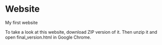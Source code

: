 # Website
My first website

To take a look at this website, download ZIP version of it. Then unzip it and open final_version.html in Google Chrome.
